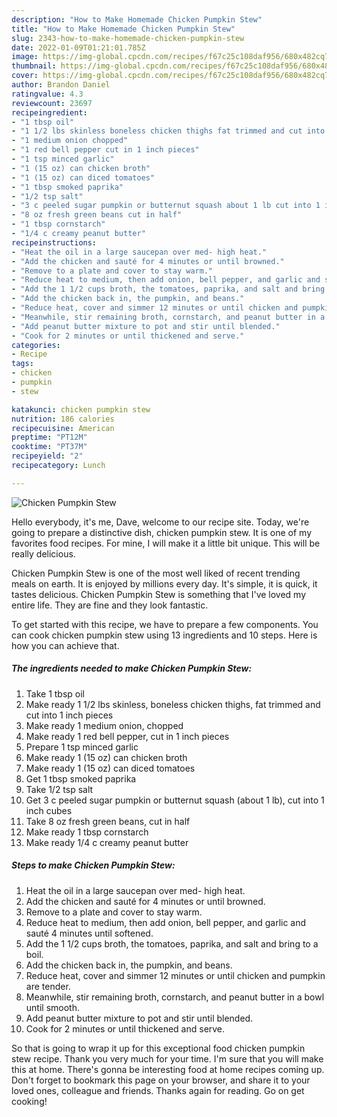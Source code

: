 ```yaml
---
description: "How to Make Homemade Chicken Pumpkin Stew"
title: "How to Make Homemade Chicken Pumpkin Stew"
slug: 2343-how-to-make-homemade-chicken-pumpkin-stew
date: 2022-01-09T01:21:01.785Z
image: https://img-global.cpcdn.com/recipes/f67c25c108daf956/680x482cq70/chicken-pumpkin-stew-recipe-main-photo.jpg
thumbnail: https://img-global.cpcdn.com/recipes/f67c25c108daf956/680x482cq70/chicken-pumpkin-stew-recipe-main-photo.jpg
cover: https://img-global.cpcdn.com/recipes/f67c25c108daf956/680x482cq70/chicken-pumpkin-stew-recipe-main-photo.jpg
author: Brandon Daniel
ratingvalue: 4.3
reviewcount: 23697
recipeingredient:
- "1 tbsp oil"
- "1 1/2 lbs skinless boneless chicken thighs fat trimmed and cut into 1 inch pieces"
- "1 medium onion chopped"
- "1 red bell pepper cut in 1 inch pieces"
- "1 tsp minced garlic"
- "1 (15 oz) can chicken broth"
- "1 (15 oz) can diced tomatoes"
- "1 tbsp smoked paprika"
- "1/2 tsp salt"
- "3 c peeled sugar pumpkin or butternut squash about 1 lb cut into 1 inch cubes"
- "8 oz fresh green beans cut in half"
- "1 tbsp cornstarch"
- "1/4 c creamy peanut butter"
recipeinstructions:
- "Heat the oil in a large saucepan over med- high heat."
- "Add the chicken and sauté for 4 minutes or until browned."
- "Remove to a plate and cover to stay warm."
- "Reduce heat to medium, then add onion, bell pepper, and garlic and sauté 4 minutes until softened."
- "Add the 1 1/2 cups broth, the tomatoes, paprika, and salt and bring to a boil."
- "Add the chicken back in, the pumpkin, and beans."
- "Reduce heat, cover and simmer 12 minutes or until chicken and pumpkin are tender."
- "Meanwhile, stir remaining broth, cornstarch, and peanut butter in a bowl until smooth."
- "Add peanut butter mixture to pot and stir until blended."
- "Cook for 2 minutes or until thickened and serve."
categories:
- Recipe
tags:
- chicken
- pumpkin
- stew

katakunci: chicken pumpkin stew 
nutrition: 186 calories
recipecuisine: American
preptime: "PT12M"
cooktime: "PT37M"
recipeyield: "2"
recipecategory: Lunch

---
```



![Chicken Pumpkin Stew](https://img-global.cpcdn.com/recipes/f67c25c108daf956/680x482cq70/chicken-pumpkin-stew-recipe-main-photo.jpg)

Hello everybody, it's me, Dave, welcome to our recipe site. Today, we're going to prepare a distinctive dish, chicken pumpkin stew. It is one of my favorites food recipes. For mine, I will make it a little bit unique. This will be really delicious.



Chicken Pumpkin Stew is one of the most well liked of recent trending meals on earth. It is enjoyed by millions every day. It's simple, it is quick, it tastes delicious. Chicken Pumpkin Stew is something that I've loved my entire life. They are fine and they look fantastic.


To get started with this recipe, we have to prepare a few components. You can cook chicken pumpkin stew using 13 ingredients and 10 steps. Here is how you can achieve that.

<!--inarticleads1-->

##### The ingredients needed to make Chicken Pumpkin Stew:

1. Take 1 tbsp oil
1. Make ready 1 1/2 lbs skinless, boneless chicken thighs, fat trimmed and cut into 1 inch pieces
1. Make ready 1 medium onion, chopped
1. Make ready 1 red bell pepper, cut in 1 inch pieces
1. Prepare 1 tsp minced garlic
1. Make ready 1 (15 oz) can chicken broth
1. Make ready 1 (15 oz) can diced tomatoes
1. Get 1 tbsp smoked paprika
1. Take 1/2 tsp salt
1. Get 3 c peeled sugar pumpkin or butternut squash (about 1 lb), cut into 1 inch cubes
1. Take 8 oz fresh green beans, cut in half
1. Make ready 1 tbsp cornstarch
1. Make ready 1/4 c creamy peanut butter




<!--inarticleads2-->

##### Steps to make Chicken Pumpkin Stew:

1. Heat the oil in a large saucepan over med- high heat.
1. Add the chicken and sauté for 4 minutes or until browned.
1. Remove to a plate and cover to stay warm.
1. Reduce heat to medium, then add onion, bell pepper, and garlic and sauté 4 minutes until softened.
1. Add the 1 1/2 cups broth, the tomatoes, paprika, and salt and bring to a boil.
1. Add the chicken back in, the pumpkin, and beans.
1. Reduce heat, cover and simmer 12 minutes or until chicken and pumpkin are tender.
1. Meanwhile, stir remaining broth, cornstarch, and peanut butter in a bowl until smooth.
1. Add peanut butter mixture to pot and stir until blended.
1. Cook for 2 minutes or until thickened and serve.




So that is going to wrap it up for this exceptional food chicken pumpkin stew recipe. Thank you very much for your time. I'm sure that you will make this at home. There's gonna be interesting food at home recipes coming up. Don't forget to bookmark this page on your browser, and share it to your loved ones, colleague and friends. Thanks again for reading. Go on get cooking!
